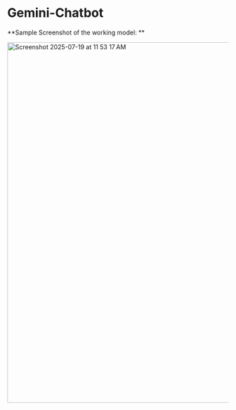 # Gemini-Chatbot

**Sample Screenshot of the working model: **

<img width="1512" height="820" alt="Screenshot 2025-07-19 at 11 53 17 AM" src="https://github.com/user-attachments/assets/71517158-cc03-49b1-a86a-c0c6696f7820" />
